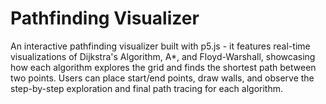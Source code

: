 # Pathfinding Visualizer

An interactive pathfinding visualizer built with p5.js - it features real-time visualizations of Dijkstra's Algorithm, A*, and Floyd-Warshall, showcasing how each algorithm explores the grid and finds the shortest path between two points. Users can place start/end points, draw walls, and observe the step-by-step exploration and final path tracing for each algorithm.


